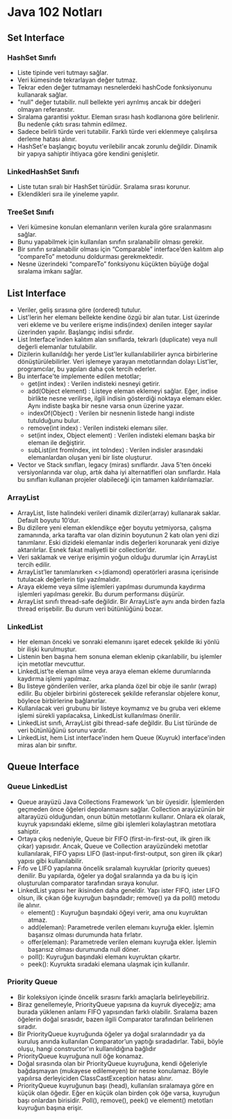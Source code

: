 # Java 102 Notları

## Set Interface

### HashSet Sınıfı

- Liste tipinde veri tutmayı sağlar.
- Veri kümesinde tekrarlayan değer tutmaz.
- Tekrar eden değer tutmamayı nesnelerdeki hashCode fonksiyonunu kullanarak sağlar. 
- "null" değer tutabilir. null bellekte yeri ayrılmış ancak bir ddeğeri olmayan referanstır.
- Sıralama garantisi yoktur. Eleman sırası hash kodlarıona göre belirlenir. Bu nedenle çıktı sırası tahmin edilmez.
- Sadece belirli türde veri tutabilir. Farklı türde veri eklenmeye çalışılırsa derleme hatası alınır.
- HashSet'e başlangıç boyutu verilebilir ancak zorunlu değildir. Dinamik bir yapıya sahiptir ihtiyaca göre kendini genişletir.

### LinkedHashSet Sınıfı
- Liste tutan sıralı bir HashSet türüdür. Sıralama sırası korunur.
- Eklendikleri sıra ile yineleme yapılır.

### TreeSet Sınıfı
- Veri kümesine konulan elemanların verilen kurala göre sıralanmasını sağlar.
- Bunu yapabilmek için kullanılan sınıfın sıralanabilir olması gerekir.
- Bir sınıfın sıralanabilir olması için “Comparable” interface’den kalıtım alıp “compareTo” metodunu doldurması gerekmektedir.
- Nesne üzerindeki “compareTo” fonksiyonu küçükten büyüğe doğal sıralama imkanı sağlar.

## List Interface
- Veriler, geliş sırasına göre (ordered) tutulur.
- List'lerin her elemanı bellekte kendine özgü bir alan tutar. List üzerinde veri ekleme ve bu verilere erişme indis(index) denilen integer sayılar üzerinden yapılır. Başlangıç indisi sıfırdır.
- List Interface'inden kalıtım alan sınıflarda, tekrarlı (duplicate) veya null değerli elemanlar tutulabilir.
- Dizilerin kullanıldığı her yerde List'ler kullanılabilirler ayrıca birbirlerine dönüştürülebilirler. Veri işlemeye yarayan metotlarından dolayı List'ler, programcılar, bu yapıları daha çok tercih ederler.
- Bu interface'te implemente edilen metotlar;
  - get(int index) : Verilen indisteki nesneyi getirir.
  - add(Object element) : Listeye eleman eklemeyi sağlar. Eğer, indise birlikte nesne verilirse, ilgili indisin gösterdiği noktaya elemanı ekler. Aynı indiste başka bir nesne varsa onun üzerine yazar.
  - indexOf(Object) : Verilen bir nesnenin listede hangi indiste tutulduğunu bulur.
  - remove(int index) : Verilen indisteki elemanı siler.
  - set(int index, Object element) : Verilen indisteki elemanı başka bir eleman ile değiştirir.
  - subList(int fromIndex, int toIndex) : Verilen indisler arasındaki elemanlardan oluşan yeni bir liste oluşturur.
-  Vector ve Stack sınıfları, legacy (miras) sınıflardır. Java 5'ten önceki versiyonlarında var olup, artık daha iyi alternatifleri olan sınıflardır. Hala bu sınıfları kullanan projeler olabileceği için tamamen kaldırılamazlar.

### ArrayList
- ArrayList, liste halindeki verileri dinamik diziler(array) kullanarak saklar. Default boyutu 10’dur.
- Bu dizilere yeni eleman eklendikçe eğer boyutu yetmiyorsa, çalışma zamanında, arka tarafta var olan dizinin boyutunun 2 katı olan yeni dizi tanımlanır. Eski dizideki elemanlar indis değerleri korunarak yeni diziye aktarılırlar. Esnek fakat maliyetli bir collection’dır.
- Veri saklamak ve veriye erişimin yoğun olduğu durumlar için ArrayList tercih edilir.
- ArrayList’ler tanımlanırken <>(diamond) operatörleri arasına içerisinde tutulacak değerlerin tipi yazılmalıdır.
- Araya ekleme veya silme işlemleri yapılması durumunda kaydırma işlemleri yapılması gerekir. Bu durum performansı düşürür.
- ArrayList sınıfı thread-safe değildir. Bir ArrayList’e aynı anda birden fazla thread erişebilir. Bu durum veri bütünlüğünü bozar.

### LinkedList
- Her eleman önceki ve sonraki elemanını işaret edecek şekilde iki yönlü bir ilişki kurulmuştur.
- Listenin ben başına hem sonuna eleman eklenip çıkarılabilir, bu işlemler için metotlar mevcuttur.
- LinkedList’te eleman silme veya araya eleman ekleme durumlarında kaydırma işlemi yapılmaz.
- Bu listeye gönderilen veriler, arka planda özel bir obje ile sarılır (wrap) edilir. Bu objeler birbirini gösterecek şekilde referanslar objelere konur, böylece birbirlerine bağlanırlar.
- Kullanılacak veri grubunu bir listeye koymamız ve bu gruba veri ekleme işlemi sürekli yapılacaksa, LinkedList kullanılması önerilir.
- LinkedList sınıfı, ArrayList gibi thread-safe değildir. Bu List türünde de veri bütünlüğünü sorunu vardır.
- LinkedList, hem List interface'inden hem Queue (Kuyruk) interface'inden miras alan bir sınıftır.

## Queue Interface

###  Queue LinkedList
- Queue arayüzü Java Collections Framework ‘un bir üyesidir. İşlemlerden geçmeden önce öğeleri depolanmasını sağlar. Collection arayüzünün bir altarayüzü olduğundan, onun bütün metotlarını kullanır. Onlara ek olarak, kuyruk yapısındaki ekleme, silme gibi işlemleri kolaylaştıran metotlara sahiptir.
- Ortaya çıkış nedeniyle, Queue bir FIFO (first-in-first-out, ilk giren ilk çıkar) yapısıdır. Ancak, Queue ve Collection arayüzündeki metotlar kullanılarak, FIFO yapısı LIFO (last-input-first-output, son giren ilk çıkar) yapısı gibi kullanılabilir.
-  Fıfo ve LIFO yapılarına öncelik sıralamalı kuyruklar (priority queues) denilir. Bu yapılarda, öğeler ya doğal sıralarında ya da bu iş için oluşturulan comparator tarafından sıraya konulur.
- LinkedList yapısı her ikisinden daha geneldir. Yapı ister FIFO, ister LIFO olsun, ilk çıkan öğe kuyruğun başındadır; remove() ya da poll() metodu ile alınır. 
  - element() : Kuyruğun başındaki öğeyi verir, ama onu kuyruktan atmaz.
  - add(eleman): Parametrede verilen elemanı kuyruğa ekler. İşlemin başarısız olması durumunda hata fırlatır. 
  - offer(eleman): Parametrede verilen elemanı kuyruğa ekler. İşlemin başarısız olması durumunda null döner. 
  - poll(): Kuyruğun başındaki elemanı kuyruktan çıkartır. 
  - peek(): Kuyrukta sıradaki elemana ulaşmak için kullanılır.

### Priority Queue
- Bir koleksiyon içinde öncelik sırasını farklı amaçlarla belirleyebiliriz.
- Biraz genellemeyle, PriorityQueue yapısına da kuyruk diyeceğiz; ama burada yüklenen anlamı FIFO yapısından farklı olabilir. Sıralama bazen öğelerin doğal sırasıdır, bazen ilgili Comparator tarafından belirlenen sıradır.
- Bir PriorityQueue kuyruğunda öğeler ya doğal sıralarındadır ya da kuruluş anında kullanılan Comparator’un yaptığı sıradadırlar. Tabii, böyle oluşu, hangi constructor'ın kullanıldığına bağlıdır
- PriorityQueue kuyruğuna null öğe konamaz. 
- Doğal sırasında olan bir PriorityQueue kuyruğuna, kendi öğeleriyle bağdaşmayan (mukayese edilemeyen) bir nesne konulamaz. Böyle yapılırsa derleyiciden ClassCastException hatası alınır.
- PriorityQueue kuyruğunun başı (head), kullanılan sıralamaya göre en küçük olan öğedir. Eğer en küçük olan birden çok öğe varsa, kuyruğun başı onlardan birisidir. Poll(), remove(), peek() ve element() metotları kuyruğun başına erişir.



